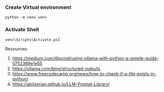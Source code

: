 
### Create Virtual environment
```shell
python -m venv venv
```

### Activate Shell
```shell
venv\Scripts\Activate.ps1
```

Resources:
1. https://medium.com/@jonigl/using-ollama-with-python-a-simple-guide-0752369e1e55
2. https://ollama.com/blog/structured-outputs
3. https://www.freecodecamp.org/news/how-to-check-if-a-file-exists-in-python/
4. https://abilzerian.github.io/LLM-Prompt-Library/